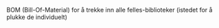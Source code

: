 BOM (Bill-Of-Material) for å trekke inn alle felles-biblioteker (istedet for å plukke de individuelt)